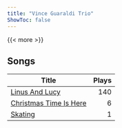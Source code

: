 ```yaml
---
title: "Vince Guaraldi Trio"
ShowToc: false
---
```


{{< more >}}

## Songs
Title | Plays 
----- | -----: 
[Linus And Lucy](/songs/linus-and-lucy) | 140
[Christmas Time Is Here](/songs/christmas-time-is-here) | 6
[Skating](/songs/skating) | 1

